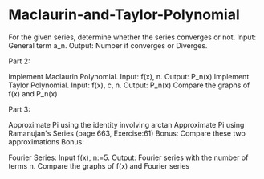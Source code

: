 # Maclaurin-and-Taylor-Polynomial
For the given series, determine whether the series converges or not. Input: General term a_n. Output: Number if converges or Diverges.

Part 2:

Implement Maclaurin Polynomial. Input: f(x), n. Output: P_n(x)
Implement Taylor Polynomial. Input: f(x), c, n. Output: P_n(x)
Compare the graphs of f(x) and P_n(x)

Part 3:

Approximate Pi using the identity involving arctan
Approximate Pi using Ramanujan's Series (page 663, Exercise:61)
Bonus: Compare these two approximations
Bonus: 

Fourier Series: Input f(x), n:=5. Output: Fourier series with the number of terms n.
Compare the graphs of f(x) and Fourier series
